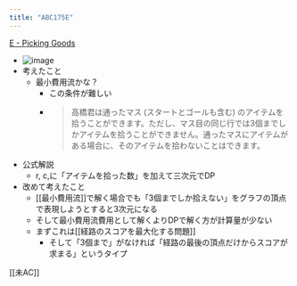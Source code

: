 ```yaml
---
title: "ABC175E"
---
```


[E - Picking Goods](https://atcoder.jp/contests/abc175/tasks/abc175_e)
- ![image](https://gyazo.com/e57957740dbbd37050b698607cd44710/thumb/1000)
- 考えたこと
    - 最小費用流かな？
        - この条件が難しい
        - > 高橋君は通ったマス (スタートとゴールも含む) のアイテムを拾うことができます。ただし、マス目の同じ行では3個までしかアイテムを拾うことができません。通ったマスにアイテムがある場合に、そのアイテムを拾わないことはできます。
- 公式解説
    - r, c,に「アイテムを拾った数」を加えて三次元でDP
- 改めて考えたこと
    - [[最小費用流]]で解く場合でも「3個までしか拾えない」をグラフの頂点で表現しようとすると3次元になる
    - そして最小費用流費用として解くよりDPで解く方が計算量が少ない
    - まずこれは[[経路のスコアを最大化する問題]]
        - そして「3個まで」がなければ「経路の最後の頂点だけからスコアが求まる」というタイプ

[[未AC]]
